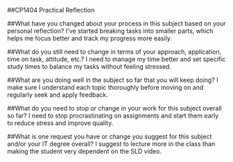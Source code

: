 ##CP1404 Practical Reflection

##What have you changed about your process in this subject based on your personal reflection?
I've started breaking tasks into smaller parts, which helps me focus better and track my progress more easily.

##What do you still need to change in terms of your approach, application, time on task, attitude, etc.?
I need to manage my time better and set specific study times to balance my tasks without feeling stressed.

##What are you doing well in the subject so far that you will keep doing?
I make sure I understand each topic thoroughly before moving on and regularly seek and apply feedback.

##What do you need to stop or change in your work for this subject overall so far?
I need to stop procrastinating on assignments and start them early to reduce stress and improve quality.

##What is one request you have or change you suggest for this subject and/or your IT degree overall?
I suggest to lecture more in the class than making the student very dependent on the SLD video.
